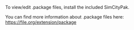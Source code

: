 To view/edit .package files, install the included SimCityPak.

You can find more information about .package files here: https://file.org/extension/package
